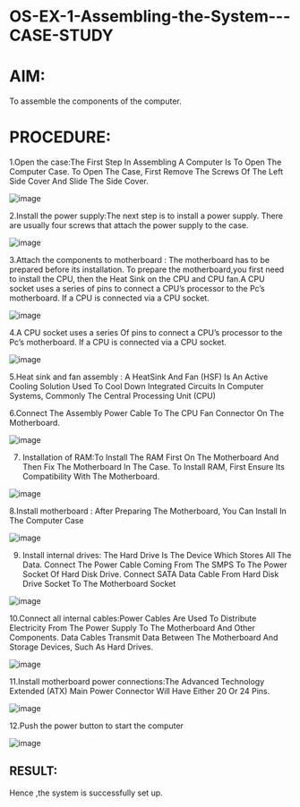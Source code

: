 # OS-EX-1-Assembling-the-System---CASE-STUDY

# AIM:

To assemble the components of the computer.

# PROCEDURE:

1.Open the case:The First Step In Assembling A Computer Is To Open The Computer Case. To Open The Case, First Remove The Screws Of The Left Side Cover And Slide The Side Cover.

![image](https://github.com/Priyadharshini-Er/OS-EX-1-Assembling-the-System---CASE-STUDY/assets/119558093/25cb7d7e-5b89-4f7c-a643-e342d4c97a9f)



2.Install the power supply:The next step is to install a power supply. There are usually four screws that attach the power supply to the case.

![image](https://github.com/Priyadharshini-Er/OS-EX-1-Assembling-the-System---CASE-STUDY/assets/119558093/d7abeaf9-f170-4a4b-931f-aaa6a7abaa69)


3.Attach the components to motherboard : The motherboard has to be prepared before its installation. To prepare the motherboard,you first need to install the CPU, then the Heat Sink on the CPU and CPU fan.A CPU socket uses a series of pins to connect a CPU’s processor to the Pc’s motherboard. If a CPU is connected via a CPU socket.

![image](https://github.com/Priyadharshini-Er/OS-EX-1-Assembling-the-System---CASE-STUDY/assets/119558093/8312a9f8-a715-44d1-999c-f8351c5733b4)



4.A CPU socket uses a series Of pins to connect a CPU’s processor to the Pc’s motherboard. If a CPU is connected via a CPU socket.

![image](https://github.com/Priyadharshini-Er/OS-EX-1-Assembling-the-System---CASE-STUDY/assets/119558093/207b6975-2f59-403a-9a93-f1e15ffe7f25)


5.Heat sink and fan assembly : A HeatSink And Fan (HSF) Is An Active Cooling Solution Used To Cool Down Integrated Circuits In Computer Systems, Commonly The Central Processing Unit (CPU)


6.Connect The Assembly Power Cable To The CPU Fan Connector On The Motherboard.

![image](https://github.com/Priyadharshini-Er/OS-EX-1-Assembling-the-System---CASE-STUDY/assets/119558093/22bb72a3-a8fe-4c59-8047-37ce60d11427)


7. Installation of RAM:To Install The RAM First On The Motherboard And Then Fix
The Motherboard In The Case. To Install RAM, First Ensure Its Compatibility With
The Motherboard.

![image](https://github.com/Priyadharshini-Er/OS-EX-1-Assembling-the-System---CASE-STUDY/assets/119558093/14f9591a-6be2-4ebf-9e6d-b8e7f6f77656)


8.Install motherboard : After Preparing The Motherboard, You Can Install In The Computer Case

![image](https://github.com/Priyadharshini-Er/OS-EX-1-Assembling-the-System---CASE-STUDY/assets/119558093/b5758c0d-b5eb-4952-9341-306b12d65640)

9. Install internal drives: The Hard Drive Is The Device Which Stores All The Data.
Connect The Power Cable Coming From The SMPS To The Power Socket Of Hard
Disk Drive. Connect SATA Data Cable From Hard Disk Drive Socket To The
Motherboard Socket

![image](https://github.com/Priyadharshini-Er/OS-EX-1-Assembling-the-System---CASE-STUDY/assets/119558093/4ad0f7a2-a021-4871-8eb4-835f102fb8ea)

10.Connect all internal cables:Power Cables Are Used To Distribute Electricity From The Power Supply To The Motherboard And Other Components. Data Cables Transmit Data Between The Motherboard And Storage Devices, Such As Hard Drives.

![image](https://github.com/Priyadharshini-Er/OS-EX-1-Assembling-the-System---CASE-STUDY/assets/119558093/dacb9d58-89b0-4e10-b493-4a3d9239f604)



11.Install motherboard power connections:The Advanced Technology Extended (ATX) Main Power Connector Will Have Either 20 Or 24 Pins.

![image](https://github.com/Priyadharshini-Er/OS-EX-1-Assembling-the-System---CASE-STUDY/assets/119558093/a923052f-49e4-4f5e-87f4-3c16ca34bb48)


12.Push the power button to start the computer

![image](https://github.com/Priyadharshini-Er/OS-EX-1-Assembling-the-System---CASE-STUDY/assets/119558093/04159816-86a5-4abf-b1a8-664e15768495)


## RESULT:
Hence ,the system is successfully set up.
